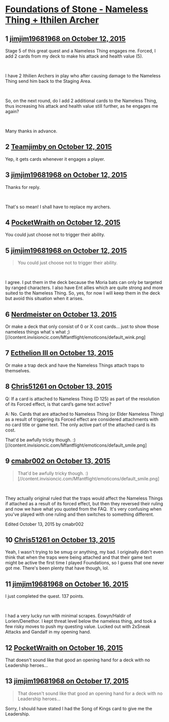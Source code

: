 # [Foundations of Stone - Nameless Thing + Ithilen Archer](https://community.fantasyflightgames.com/topic/191021-foundations-of-stone-nameless-thing-ithilen-archer/)

## 1 [jimjim19681968 on October 12, 2015](https://community.fantasyflightgames.com/topic/191021-foundations-of-stone-nameless-thing-ithilen-archer/?do=findComment&comment=1844383)

Stage 5 of this great quest and a Nameless Thing engages me. Forced, I add 2 cards from my deck to make his attack and health value (5).

 

I have 2 Ithilien Archers in play who after causing damage to the Nameless Thing send him back to the Staging Area.

 

So, on the next round, do I add 2 additional cards to the Nameless Thing, thus increasing his attack and health value still further, as he engages me again?

 

Many thanks in advance.

## 2 [Teamjimby on October 12, 2015](https://community.fantasyflightgames.com/topic/191021-foundations-of-stone-nameless-thing-ithilen-archer/?do=findComment&comment=1844391)

Yep, it gets cards whenever it engages a player.

## 3 [jimjim19681968 on October 12, 2015](https://community.fantasyflightgames.com/topic/191021-foundations-of-stone-nameless-thing-ithilen-archer/?do=findComment&comment=1844393)

Thanks for reply.

 

That's so mean! I shall have to replace my archers.

## 4 [PocketWraith on October 12, 2015](https://community.fantasyflightgames.com/topic/191021-foundations-of-stone-nameless-thing-ithilen-archer/?do=findComment&comment=1844416)

You could just choose not to trigger their ability.

## 5 [jimjim19681968 on October 12, 2015](https://community.fantasyflightgames.com/topic/191021-foundations-of-stone-nameless-thing-ithilen-archer/?do=findComment&comment=1844442)

> You could just choose not to trigger their ability.

 

I agree. I put them in the deck because the Moria bats can only be targeted by ranged characters. I also have Ent allies which are quite strong and more suited to the Nameless Thing. So, yes, for now I will keep them in the deck but avoid this situation when it arises.

## 6 [Nerdmeister on October 13, 2015](https://community.fantasyflightgames.com/topic/191021-foundations-of-stone-nameless-thing-ithilen-archer/?do=findComment&comment=1846042)

Or make a deck that only consist of 0 or X cost cards... just to show those nameless things what´s what ;) [//content.invisioncic.com/Mfantflight/emoticons/default_wink.png]

## 7 [Ecthelion III on October 13, 2015](https://community.fantasyflightgames.com/topic/191021-foundations-of-stone-nameless-thing-ithilen-archer/?do=findComment&comment=1846176)

Or make a trap deck and have the Nameless Things attach traps to themselves.

## 8 [Chris51261 on October 13, 2015](https://community.fantasyflightgames.com/topic/191021-foundations-of-stone-nameless-thing-ithilen-archer/?do=findComment&comment=1846206)

Q: If a card is attached to Nameless Thing (D 125) as part of the resolution of its Forced effect, is that card’s game text active?

A: No. Cards that are attached to Nameless Thing (or Elder Nameless Thing) as a result of triggering its Forced effect are considered attachments with no card title or game text. The only active part of the attached card is its cost.

That'd be awfully tricky though. :) [//content.invisioncic.com/Mfantflight/emoticons/default_smile.png]

## 9 [cmabr002 on October 13, 2015](https://community.fantasyflightgames.com/topic/191021-foundations-of-stone-nameless-thing-ithilen-archer/?do=findComment&comment=1846281)

> That'd be awfully tricky though. :) [//content.invisioncic.com/Mfantflight/emoticons/default_smile.png]

 

They actually original ruled that the traps would affect the Nameless Things if attached as a result of its forced effect, but then they reversed their ruling and now we have what you quoted from the FAQ.  It's very confusing when you've played with one ruling and then switches to something different.

Edited October 13, 2015 by cmabr002

## 10 [Chris51261 on October 13, 2015](https://community.fantasyflightgames.com/topic/191021-foundations-of-stone-nameless-thing-ithilen-archer/?do=findComment&comment=1847003)

Yeah, I wasn't trying to be smug or anything, my bad. I originally didn't even think that when the traps were being attached and that their game text might be active the first time I played Foundations, so I guess that one never got me. There's been plenty that have though, lol.

## 11 [jimjim19681968 on October 16, 2015](https://community.fantasyflightgames.com/topic/191021-foundations-of-stone-nameless-thing-ithilen-archer/?do=findComment&comment=1850904)

I just completed the quest. 137 points.

 

I had a very lucky run with minimal scrapes. Eowyn/Haldir of Lorien/Denethor. I kept threat level below the nameless thing, and took a few risky moves to push my questing value. Lucked out with 2xSneak Attacks and Gandalf in my opening hand.

## 12 [PocketWraith on October 16, 2015](https://community.fantasyflightgames.com/topic/191021-foundations-of-stone-nameless-thing-ithilen-archer/?do=findComment&comment=1851507)

That doesn't sound like that good an opening hand for a deck with no Leadership heroes...

## 13 [jimjim19681968 on October 17, 2015](https://community.fantasyflightgames.com/topic/191021-foundations-of-stone-nameless-thing-ithilen-archer/?do=findComment&comment=1852733)

> That doesn't sound like that good an opening hand for a deck with no Leadership heroes...

Sorry, I should have stated I had the Song of Kings card to give me the Leadership.


